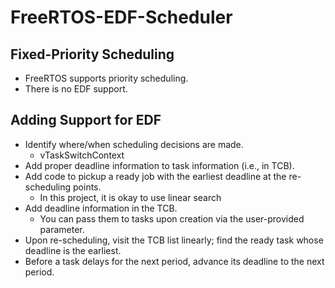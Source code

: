 # FreeRTOS-EDF-Scheduler
## Fixed-Priority Scheduling
* FreeRTOS supports priority scheduling.
* There is no EDF support.
## Adding Support for EDF
* Identify where/when scheduling decisions are made.
    * vTaskSwitchContext
* Add proper deadline information to task information (i.e., in TCB).
* Add code to pickup a ready job with the earliest deadline at the re-scheduling points.
    * In this project, it is okay to use linear search
* Add deadline information in the TCB.
    * You can pass them to tasks upon creation via the user-provided parameter.
* Upon re-scheduling, visit the TCB list linearly; find the ready task whose deadline is the earliest.
* Before a task delays for the next period, advance its deadline to the next period.
